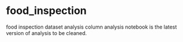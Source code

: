 # food_inspection
food inspection dataset analysis
column analysis notebook is the latest version of analysis
to be cleaned.
